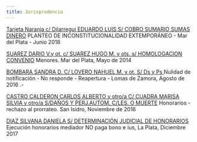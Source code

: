 ```yaml
---
title: Jurisprudencia
---
```

[Tarjeta Naranja c/ Dilarregui EDUARDO LUIS S/ COBRO SUMARIO SUMAS DINERO](https://sitio-mediadores.netlify.com/fallos/tarjeta-naranja-s-a-c-dilarregui-eduardo-luis-s-cobro-sumario-sumas-dinero/index.html) PLANTEO DE INCONSTITUCIONALIDAD EXTEMPORÁNEO - Mar del Plata - Junio 2018

[SUAREZ DARIO V.y ot. c/ SUAREZ HUGO M. y ots. s/ HOMOLOGACION CONVENIO](https://sitio-mediadores.netlify.com/fallos/suarez-dario-v-y-ot-c-suarez-hugo-m-y-ots-s-homologacion-convenio/index.html) Menores.  Mar del Plata, Mayo de 2014

[BOMBARA SANDRA D. C/ LOVERO NAHUEL M. y ot. S/ Ds y Ps  ](https://sitio-mediadores.netlify.com/fallos/bombara-sandra-d-c-lovero-nahuel-m-y-ot-s-ds-y-ps/index.html)Nulidad de notificación - No responde - Reapertura - Lomas de Zamora, Agosto de 2016 .-

[CASTRO CALDERON CARLOS ALBERTO y otro/a C/ CUADRA MARISA SILVIA y otro/a S/DAÑOS Y PERJ.AUTOM. C/LES. O MUERTE](https://sitio-mediadores.netlify.com/fallos/castro-calderon-carlos-alberto-y-otro-a-c-cuadra-marisa-silvia-y-otro-a-s-danos-y-perj-autom/index.html) Honorarios - rechazo al prorrateo. San Isidro, Noviembre de 2016

[DIAZ SILVANA DANIELA S/ DETERMINACIÓN JUDICIAL DE HONORARIOS ](https://sitio-mediadores.netlify.com/fallos/diaz-silvana-daniela-s-determinacion-judicial-de-honorarios/index.html)Ejecución honorarios mediador NO paga bono e ius, La Plata, Diciembre 2017

